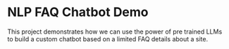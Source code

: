 # NLP FAQ Chatbot Demo
This project demonstrates how we can use the power of pre trained LLMs to build a custom chatbot based on a limited FAQ details about a site. 
